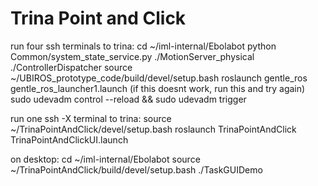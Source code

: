 # Trina Point and Click

run four ssh terminals to trina:
    cd ~/iml-internal/Ebolabot
        python Common/system_state_service.py
        ./MotionServer_physical
        ./ControllerDispatcher 
    source ~/UBIROS_prototype_code/build/devel/setup.bash
        roslaunch gentle_ros gentle_ros_launcher1.launch
          (if this doesnt work, run this and try again)
           sudo udevadm control --reload && sudo udevadm trigger

run one ssh -X terminal to trina:
    source ~/TrinaPointAndClick/devel/setup.bash
    roslaunch TrinaPointAndClick TrinaPointAndClickUI.launch 

on desktop:
    cd ~/iml-internal/Ebolabot 
    source ~/TrinaPointAndClick/build/devel/setup.bash
        ./TaskGUIDemo

        

